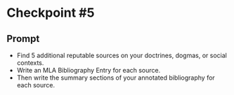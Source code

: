 # Checkpoint #5

## Prompt
- Find 5 additional reputable sources on your doctrines, dogmas, or social contexts.
- Write an MLA Bibliography Entry for each source.
- Then write the summary sections of your annotated bibliography for each source. 